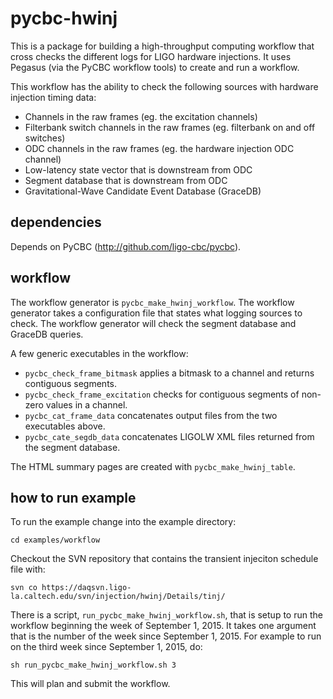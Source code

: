 # pycbc-hwinj

This is a package for building a high-throughput computing workflow that cross checks the different logs for LIGO hardware injections. It uses Pegasus (via the PyCBC workflow tools) to create and run a workflow.

This workflow has the ability to check the following sources with hardware injection timing data:
  * Channels in the raw frames (eg. the excitation channels)
  * Filterbank switch channels in the raw frames (eg. filterbank on and off switches)
  * ODC channels in the raw frames (eg. the hardware injection ODC channel)
  * Low-latency state vector that is downstream from ODC
  * Segment database that is downstream from ODC
  * Gravitational-Wave Candidate Event Database (GraceDB)

## dependencies

Depends on PyCBC (http://github.com/ligo-cbc/pycbc).

## workflow

The workflow generator is ``pycbc_make_hwinj_workflow``. The workflow generator takes a configuration file that states what logging sources to check. The workflow generator will check the segment database and GraceDB queries.

A few generic executables in the workflow:
  * ``pycbc_check_frame_bitmask`` applies a bitmask to a channel and returns contiguous segments.
  * ``pycbc_check_frame_excitation`` checks for contiguous segments of non-zero values in a channel.
  * ``pycbc_cat_frame_data`` concatenates output files from the two executables above.
  * ``pycbc_cate_segdb_data`` concatenates LIGOLW XML files returned from the segment database.

The HTML summary pages are created with ``pycbc_make_hwinj_table``.

## how to run example

To run the example change into the example directory:
```
cd examples/workflow
```

Checkout the SVN repository that contains the transient injeciton schedule file with:
```
svn co https://daqsvn.ligo-la.caltech.edu/svn/injection/hwinj/Details/tinj/
```

There is a script, ``run_pycbc_make_hwinj_workflow.sh``, that is setup to run the workflow beginning the week of September 1, 2015. It takes one argument that is the number of the week since September 1, 2015. For example to run on the third week since September 1, 2015, do:
```
sh run_pycbc_make_hwinj_workflow.sh 3
```

This will plan and submit the workflow.
